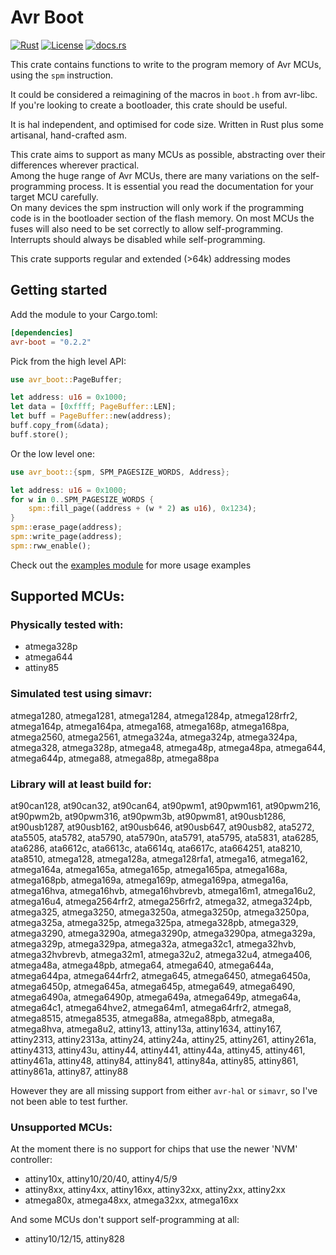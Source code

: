 # Avr Boot
[![Rust](https://github.com/orukusaki/avr-boot/actions/workflows/rust.yml/badge.svg)](https://github.com/orukusaki/avr-boot/actions/workflows/rust.yml)
[![License](https://img.shields.io/badge/license-MIT-blue.svg)](https://raw.githubusercontent.com/orukusaki/avr-boot/master/LICENSE)
[![docs.rs](https://img.shields.io/docsrs/avr-boot)](https://docs.rs/avr-boot/latest/avr_boot/)

This crate contains functions to write to the program memory of Avr MCUs, using the `spm` instruction.

It could be considered a reimagining of the macros in `boot.h` from avr-libc.
If you're looking to create a bootloader, this crate should be useful.

It is hal independent, and optimised for code size. Written in Rust plus some artisanal, hand-crafted asm.

This crate aims to support as many MCUs as possible, abstracting over their differences wherever practical.  
Among the huge range of Avr MCUs, there are many variations on the self-programming process.
It is essential you read the documentation for your target MCU carefully.  
On many devices the spm instruction will only work if the programming code is in the bootloader section of the flash memory.
On most MCUs the fuses will also need to be set correctly to allow self-programming. 
Interrupts should always be disabled while self-programming.

This crate supports regular and extended (>64k) addressing modes

## Getting started

Add the module to your Cargo.toml:
```toml
[dependencies]
avr-boot = "0.2.2"
```

Pick from the high level API:
```rust
use avr_boot::PageBuffer;

let address: u16 = 0x1000;
let data = [0xffff; PageBuffer::LEN];
let buff = PageBuffer::new(address);
buff.copy_from(&data);
buff.store();
```

Or the low level one:
```rust
use avr_boot::{spm, SPM_PAGESIZE_WORDS, Address};

let address: u16 = 0x1000;
for w in 0..SPM_PAGESIZE_WORDS {
    spm::fill_page((address + (w * 2) as u16), 0x1234);
}
spm::erase_page(address);
spm::write_page(address);
spm::rww_enable();
```

Check out the [examples module](https://github.com/orukusaki/avr-boot/tree/main/avr-boot-examples/src/bin)  for more usage examples 

## Supported MCUs:
### Physically tested with:
* atmega328p
* atmega644
* attiny85

### Simulated test using simavr:

atmega1280, atmega1281, atmega1284, atmega1284p, atmega128rfr2, atmega164p, atmega164pa, atmega168, atmega168p, atmega168pa, atmega2560, atmega2561, atmega324a, atmega324p, atmega324pa, atmega328, atmega328p, atmega48, atmega48p, atmega48pa, atmega644, atmega644p, atmega88, atmega88p, atmega88pa

### Library will at least build for:
at90can128, at90can32, at90can64, at90pwm1, at90pwm161, at90pwm216, at90pwm2b, at90pwm316, at90pwm3b, at90pwm81, at90usb1286, at90usb1287, at90usb162, at90usb646, at90usb647, at90usb82, ata5272, ata5505, ata5782, ata5790, ata5790n, ata5791, ata5795, ata5831, ata6285, ata6286, ata6612c, ata6613c, ata6614q, ata6617c, ata664251, ata8210, ata8510, atmega128, atmega128a, atmega128rfa1, atmega16, atmega162, atmega164a, atmega165a, atmega165p, atmega165pa, atmega168a, atmega168pb, atmega169a, atmega169p, atmega169pa, atmega16a, atmega16hva, atmega16hvb, atmega16hvbrevb, atmega16m1, atmega16u2, atmega16u4, atmega2564rfr2, atmega256rfr2, atmega32, atmega324pb, atmega325, atmega3250, atmega3250a, atmega3250p, atmega3250pa, atmega325a, atmega325p, atmega325pa, atmega328pb, atmega329, atmega3290, atmega3290a, atmega3290p, atmega3290pa, atmega329a, atmega329p, atmega329pa, atmega32a, atmega32c1, atmega32hvb, atmega32hvbrevb, atmega32m1, atmega32u2, atmega32u4, atmega406, atmega48a, atmega48pb, atmega64, atmega640, atmega644a, atmega644pa, atmega644rfr2, atmega645, atmega6450, atmega6450a, atmega6450p, atmega645a, atmega645p, atmega649, atmega6490, atmega6490a, atmega6490p, atmega649a, atmega649p, atmega64a, atmega64c1, atmega64hve2, atmega64m1, atmega64rfr2, atmega8, atmega8515, atmega8535, atmega88a, atmega88pb, atmega8a, atmega8hva, atmega8u2, attiny13, attiny13a, attiny1634, attiny167, attiny2313, attiny2313a, attiny24, attiny24a, attiny25, attiny261, attiny261a, attiny4313, attiny43u, attiny44, attiny441, attiny44a, attiny45, attiny461, attiny461a, attiny48, attiny84, attiny841, attiny84a, attiny85, attiny861, attiny861a, attiny87, attiny88

However they are all missing support from either `avr-hal` or `simavr`, so I've not been able to test further.

### Unsupported MCUs:

At the moment there is no support for chips that use the newer 'NVM' controller:
* attiny10x, attiny10/20/40, attiny4/5/9
* attiny8xx, attiny4xx, attiny16xx, attiny32xx, attiny2xx, attiny2xx
* atmega80x, atmega48xx, atmega32xx, atmega16xx

And some MCUs don't support self-programming at all:
* attiny10/12/15, attiny828

